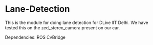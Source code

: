 # Lane-Detection
This is the module for doing lane detection for DLive IIT Delhi. We have tested this on the zed_stereo_camera present on our car.

Dependencies:
ROS CvBridge 

[1]: http://google.com "Google" 
